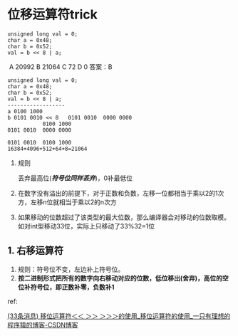 # 位移运算符trick

```
unsigned long val = 0; 
char a = 0x48; 
char b = 0x52; 
val = b << 8 | a; 
```

​	A 20992 		B 21064 			C 72 			D 0    答案：B

```
unsigned long val = 0; 
char a = 0x48; 
char b = 0x52; 
val = b << 8 | a; 
------------------
a 0100 1000
b 0101 0010 << 8   0101 0010  0000 0000
		   0100 1000
0101 0010  0000 0000

0101 0010  0100 1000
16384+4096+512+64+8=21064 
```

1. 规则

   丢弃最高位(***符号位同样丢弃***)，0补最低位

2. 在数字没有溢出的前提下，对于正数和负数，左移一位都相当于乘以2的1次方，左移n位就相当于乘以2的n次方

3. 如果移动的位数超过了该类型的最大位数，那么编译器会对移动的位数取模。如对int型移动33位，实际上只移动了33%32=1位



## 1. 右移运算符

1. 规则：符号位不变，左边补上符号位。
2. **按二进制形式把所有的数字向右移动对应的位数，低位移出(舍弃)，高位的空位补符号位，即正数补零，负数补1**









ref:

[(33条消息) 移位运算符＜＜ ＞＞ ＞＞＞的使用_移位运算符的使用_一只有理想的程序猿的博客-CSDN博客](https://blog.csdn.net/weixin_39674445/article/details/111684003?utm_medium=distribute.pc_relevant.none-task-blog-2~default~CTRLIST~default-1.no_search_link&depth_1-utm_source=distribute.pc_relevant.none-task-blog-2~default~CTRLIST~default-1.no_search_link)



